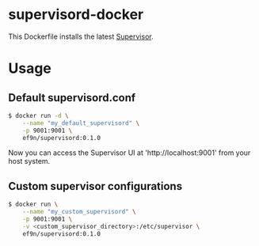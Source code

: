 # supervisord-docker

This Dockerfile installs the latest [Supervisor][1].

# Usage

## Default supervisord.conf

```bash
$ docker run -d \
    --name "my_default_supervisord" \
    -p 9001:9001 \
    ef9n/supervisord:0.1.0
```

Now you can access the Supervisor UI at 'http://localhost:9001' from your host system.

## Custom supervisor configurations

```bash
$ docker run \
    --name "my_custom_supervisord" \
    -p 9001:9001 \
    -v <custom_supervisor_directory>:/etc/supervisor \
    ef9n/supervisord:0.1.0
```

[1]: http://supervisord.org/
